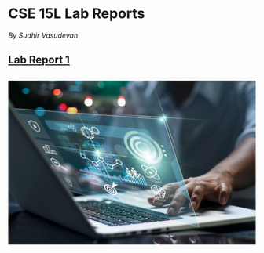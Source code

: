 # CSE 15L Lab Reports

_By Sudhir Vasudevan_
## [Lab Report 1](lab-report-1-week-2.html)
## ![Image](labimg.png)
